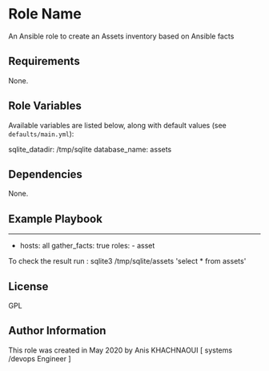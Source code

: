 Role Name
=========

An Ansible role to create an Assets inventory based on Ansible facts 

Requirements
------------
None.

Role Variables
--------------
Available variables are listed below, along with default values (see `defaults/main.yml`):

sqlite_datadir: /tmp/sqlite
database_name: assets

Dependencies
------------
None.

Example Playbook
----------------
---
- hosts: all
  gather_facts: true
  roles:
          - asset

To check the result run : sqlite3 /tmp/sqlite/assets 'select * from assets'

License
-------

GPL

Author Information
------------------
This role was created in May 2020 by Anis KHACHNAOUI [ systems /devops Engineer ]
